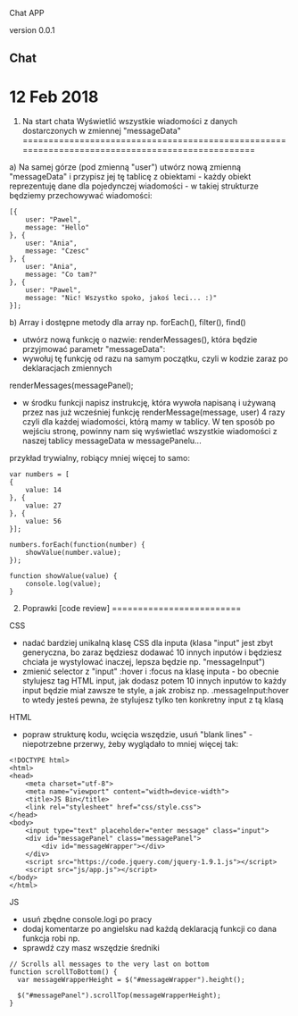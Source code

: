 Chat APP

version 0.0.1

## Chat

# 12 Feb 2018


1. Na start chata Wyświetlić wszystkie wiadomości z danych dostarczonych w zmiennej "messageData"
================================================================================================

a) Na samej górze (pod zmienną "user") utwórz nową zmienną "messageData" i przypisz jej tę tablicę z obiektami - każdy obiekt reprezentuję dane dla pojedynczej wiadomości - w takiej strukturze będziemy przechowywać wiadomości:

```
[{
	user: "Pawel",
	message: "Hello"
}, {
	user: "Ania",
	message: "Czesc"
}, {
	user: "Ania",
	message: "Co tam?"
}, {
	user: "Pawel",
	message: "Nic! Wszystko spoko, jakoś leci... :)"
}];
```

b) Array i dostępne metody dla array np. forEach(), filter(), find()

- utwórz nową funkcję o nazwie: renderMessages(), która będzie przyjmować parametr "messageData":
- wywołuj tę funkcję od razu na samym początku, czyli w kodzie zaraz po deklaracjach zmiennych

renderMessages(messagePanel);

- w środku funkcji napisz instrukcję, która wywoła napisaną i używaną przez nas już wcześniej funkcję renderMessage(message, user) 4 razy czyli dla każdej wiadomości, którą mamy w tablicy. W ten sposób po wejściu stronę, powinny nam się wyświetlać wszystkie wiadomości z naszej tablicy messageData w messagePanelu...

przykład trywialny, robiący mniej więcej to samo:

```
var numbers = [
{
	value: 14
}, {
	value: 27
}, {
	value: 56
}];

numbers.forEach(function(number) {
	showValue(number.value);
});

function showValue(value) {
	console.log(value);
}
```


2. Poprawki [code review]
=========================

CSS

- nadać bardziej unikalną klasę CSS dla inputa (klasa "input" jest zbyt generyczna, bo zaraz będziesz dodawać 10 innych inputów i będziesz chciała je wystylować inaczej, lepsza będzie np. "messageInput")
- zmienić selector z "input" :hover i :focus na klasę inputa - bo obecnie stylujesz tag HTML input, jak dodasz potem 10 innych inputów to każdy input będzie miał zawsze te style, a jak zrobisz np. .messageInput:hover to wtedy jesteś pewna, że stylujesz tylko ten konkretny input z tą klasą

HTML

- popraw strukturę kodu, wcięcia wszędzie, usuń "blank lines" - niepotrzebne przerwy, żeby wyglądało to mniej więcej tak:

```
<!DOCTYPE html>
<html>
<head>
  	<meta charset="utf-8">
  	<meta name="viewport" content="width=device-width">
  	<title>JS Bin</title>
	<link rel="stylesheet" href="css/style.css">
</head>
<body>
	<input type="text" placeholder="enter message" class="input">
  	<div id="messagePanel" class="messagePanel">
  		<div id="messageWrapper"></div>
  	</div>
	<script src="https://code.jquery.com/jquery-1.9.1.js"></script>
	<script src="js/app.js"></script>
</body>
</html>
```

JS

- usuń zbędne console.logi po pracy
- dodaj komentarze po angielsku nad każdą deklaracją funkcji co dana funkcja robi np.
- sprawdź czy masz wszędzie średniki

```
// Scrolls all messages to the very last on bottom
function scrollToBottom() {
  var messageWrapperHeight = $("#messageWrapper").height();
  
  $("#messagePanel").scrollTop(messageWrapperHeight);
}
```
